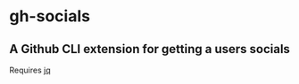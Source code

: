 # gh-socials

## A Github CLI extension for getting a users socials
Requires [jq](https://stedolan.github.io/jq/)
